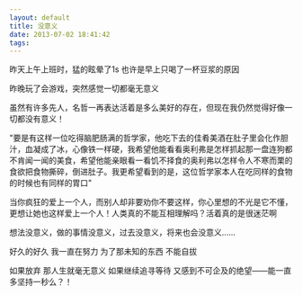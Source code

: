 ```yaml
---
layout: default
title: 没意义
date: 2013-07-02 18:41:42
tags: 
---
```


昨天上午上班时，猛的眩晕了1s 也许是早上只喝了一杯豆浆的原因

昨晚玩了会游戏，突然感觉一切都毫无意义

虽然有许多先人，名哲一再表达活着是多么美好的存在，但现在我仍然觉得好像一切都没有意义！

"要是有这样一位吃得脑肥肠满的哲学家，他吃下去的佳肴美酒在肚子里会化作胆汁，血凝成了冰，心像铁一样硬，我希望他能看看奥利弗是怎样抓起那一盘连狗都不肯闻一闻的美食，希望他能亲眼看一看饥不择食的奥利弗以怎样令人不寒而栗的食欲把食物撕碎，倒进肚子。我更希望看到的是，这位哲学家本人在吃同样的食物的时候也有同样的胃口"

当你疯狂的爱上一个人，而别人却非要劝你不要这样，你心里想的不光是它不懂，更想让她也这样爱上一个人！人类真的不能互相理解吗？活着真的是很迷茫啊

想法没意义，做的事情没意义，过去没意义，将来也会没意义……

好久的好久 我一直在努力 为了那未知的东西 不能自拔

如果放弃 那人生就毫无意义 如果继续追寻等待 又感到不可企及的绝望——能一直多坚持一秒么？！
